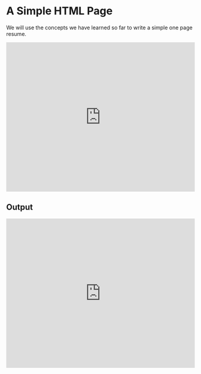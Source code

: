 # A Simple HTML Page

We will use the concepts we have learned so far to write a simple one
page resume.

<iframe style='border:none;width: 100%;height:400px;'
src='https://www.onlinetool.io/gitoembed/widget?url=https%3A%2F%2Fgithub.com%2Ftejaswigowda%2Fprogrammingthecloud%2Fblob%2Fmaster%2Fsrc%2FCODE%2FsinglePage%2Findex.html'></iframe>

## Output
<iframe style='border:none;width: 100%;height:400px;'
src='https://rawcdn.githack.com/tejaswigowda/programmingthecloud/9f0ca1a3fc9591ab544d8d6949ef4e78ba13c55d/src/CODE/singlePage/index.html'
></iframe>
